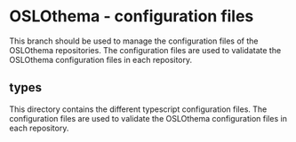 # OSLOthema - configuration files

This branch should be used to manage the configuration files of the OSLOthema repositories. The configuration files are used to validatate the OSLOthema configuration files in each repository.

## types

This directory contains the different typescript configuration files. The configuration files are used to validate the OSLOthema configuration files in each repository.
